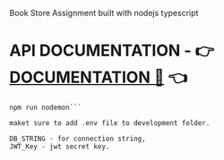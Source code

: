 Book Store Assignment built with nodejs typescript

# API DOCUMENTATION - 👉  [DOCUMENTATION 📝](https://bookstore-backend-d3x5.onrender.com/api-docs/)  👈

```Developement
npm run nodemon```

maket sure to add .env file to development folder.

DB_STRING - for connection string,
JWT_Key - jwt secret key.
